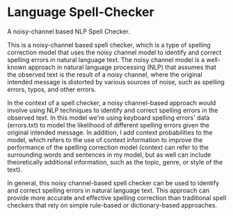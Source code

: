 # Language Spell-Checker
A noisy-channel based NLP Spell Checker.

This is a noisy-channel based spell checker, which is a type of spelling correction model that uses the noisy channel model to identify and correct spelling errors in natural language text. The noisy channel model is a well-known approach in natural language processing (NLP) that assumes that the observed text is the result of a noisy channel, where the original intended message is distorted by various sources of noise, such as spelling errors, typos, and other errors.

In the context of a spell checker, a noisy channel-based approach would involve using NLP techniques to identify and correct spelling errors in the observed text. In this model we're using keyboard spelling errors' data (errors.txt) to  model the likelihood of different spelling errors given the original intended message. In addition, I add context probabilities to the model, which refers to the use of context information to improve the performance of the spelling correction model (context can refer to the surrounding words and sentences in my model, but as well can include theoretically additional information, such as the topic, genre, or style of the text).

In general, this noisy channel-based spell checker can be used to identify and correct spelling errors in natural language text. This approach can provide more accurate and effective spelling correction than traditional spell checkers that rely on simple rule-based or dictionary-based approaches.
